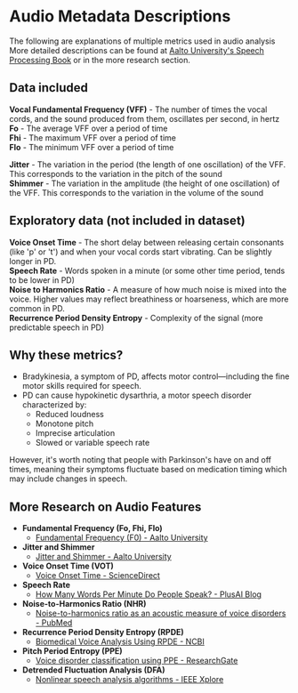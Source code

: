 # Audio Metadata Descriptions

The following are explanations of multiple metrics used in audio analysis  
More detailed descriptions can be found at [Aalto University's Speech Processing Book](https://speechprocessingbook.aalto.fi/Representations/Representations.html) or in the more research section.

## Data included

**Vocal Fundamental Frequency (VFF)** - The number of times the vocal cords, and the sound produced from them, oscillates per second, in hertz  
**Fo** - The average VFF over a period of time  
**Fhi** - The maximum VFF over a period of time  
**Flo** - The minimum VFF over a period of time  

**Jitter** - The variation in the period (the length of one oscillation) of the VFF. This corresponds to the variation in the pitch of the sound  
**Shimmer** - The variation in the amplitude (the height of one oscillation) of the VFF. This corresponds to the variation in the volume of the sound  

## Exploratory data (not included in dataset)

**Voice Onset Time** - The short delay between releasing certain consonants (like 'p' or 't') and when your vocal cords start vibrating. Can be slightly longer in PD.  
**Speech Rate** - Words spoken in a minute (or some other time period, tends to be lower in PD)  
**Noise to Harmonics Ratio** - A measure of how much noise is mixed into the voice. Higher values may reflect breathiness or hoarseness, which are more common in PD.  
**Recurrence Period Density Entropy** - Complexity of the signal (more predictable speech in PD)  

## Why these metrics?  
- Bradykinesia, a symptom of PD, affects motor control—including the fine motor skills required for speech.  
- PD can cause hypokinetic dysarthria, a motor speech disorder characterized by:  
    - Reduced loudness  
    - Monotone pitch  
	- Imprecise articulation  
	- Slowed or variable speech rate  

However, it's worth noting that people with Parkinson's have on and off times, meaning their symptoms fluctuate based on medication timing which may include changes in speech.  

## More Research on Audio Features

- **Fundamental Frequency (Fo, Fhi, Flo)**  
  - [Fundamental Frequency (F0) - Aalto University](https://speechprocessingbook.aalto.fi/Representations/Fundamental_frequency_F0.html)  
- **Jitter and Shimmer**  
  - [Jitter and Shimmer - Aalto University](https://speechprocessingbook.aalto.fi/Representations/Jitter_and_shimmer.html)  
- **Voice Onset Time (VOT)**  
  - [Voice Onset Time - ScienceDirect](https://www.sciencedirect.com/topics/medicine-and-dentistry/voice-onset-time)  
- **Speech Rate**  
  - [How Many Words Per Minute Do People Speak? - PlusAI Blog](https://plusai.com/blog/words-per-minute-for-speeches-and-presentations)  
- **Noise-to-Harmonics Ratio (NHR)**  
  - [Noise-to-harmonics ratio as an acoustic measure of voice disorders - PubMed](https://pubmed.ncbi.nlm.nih.gov/12002883/)  
- **Recurrence Period Density Entropy (RPDE)**  
  - [Biomedical Voice Analysis Using RPDE - NCBI](https://www.ncbi.nlm.nih.gov/pmc/articles/PMC2583018/)  
- **Pitch Period Entropy (PPE)**  
  - [Voice disorder classification using PPE - ResearchGate](https://www.researchgate.net/publication/23406523_Exploration_of_Feature_Space_for_Disordered_Voice_Classification)  
- **Detrended Fluctuation Analysis (DFA)**  
  - [Nonlinear speech analysis algorithms - IEEE Xplore](https://ieeexplore.ieee.org/document/1415725)  